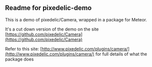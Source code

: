 Readme for pixedelic-demo
---

This is a demo of pixedelic/Camera, wrapped in a package for Meteor. 

It's a cut down version of the demo on the site [https://github.com/pixedelic/Camera](https://github.com/pixedelic/Camera)

Refer to this site: 
[http://www.pixedelic.com/plugins/camera/](http://www.pixedelic.com/plugins/camera/)
for full details of what the package does

